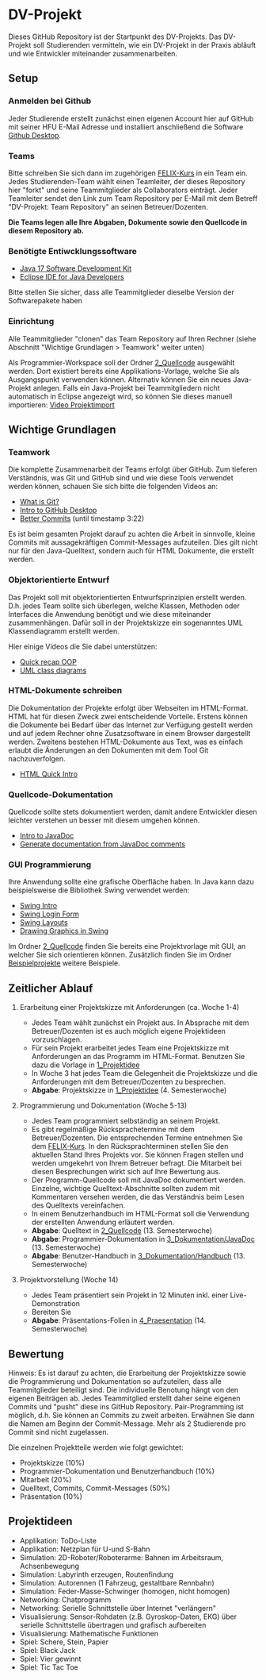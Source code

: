 # DV-Projekt

Dieses GitHub Repository ist der Startpunkt des DV-Projekts. Das DV-Projekt soll Studierenden vermitteln, wie ein DV-Projekt in der Praxis abläuft und wie Entwickler miteinander zusammenarbeiten.

## Setup

### Anmelden bei Github

Jeder Studierende erstellt zunächst einen eigenen Account hier auf GitHub mit seiner HFU E-Mail Adresse und installiert anschließend die Software [Github Desktop](https://desktop.github.com).

### Teams

Bitte schreiben Sie sich dann im zugehörigen [FELIX-Kurs](https://felix.hs-furtwangen.de/url/RepositoryEntry/4067262512)  in ein Team ein. Jedes Studierenden-Team wählt einen Teamleiter, der dieses Repository hier "forkt" und seine Teammitglieder als Collaborators einträgt. Jeder Teamleiter sendet den Link zum Team Repository per E-Mail mit dem Betreff "DV-Projekt: Team Repository" an seinen Betreuer/Dozenten. 

**Die Teams legen alle Ihre Abgaben, Dokumente sowie den Quellcode in diesem Repository ab.**

### Benötigte Entiwcklungssoftware

* [Java 17 Software Development Kit](https://www.oracle.com/java/technologies/javase/jdk17-archive-downloads.html)
* [Eclipse IDE for Java Developers](https://eclipse.org/downloads)

Bitte stellen Sie sicher, dass alle Teammitglieder dieselbe Version der Softwarepakete haben

### Einrichtung

Alle Teammitglieder "clonen" das Team Repository auf Ihren Rechner (siehe Abschnitt "Wichtige Grundlagen > Teamwork" weiter unten)

Als Programmier-Workspace soll der Ordner [2_Quellcode](2_Quellcode) ausgewählt werden. Dort existiert bereits eine Applikations-Vorlage, welche Sie als Ausgangspunkt verwenden können. Alternativ können Sie ein neues Java-Projekt anlegen. Falls ein Java-Projekt bei Teammitgliedern nicht automatisch in Eclipse angezeigt wird, so können Sie dieses manuell importieren: [Video Projektimport](https://youtu.be/R3k8S28pr1c)

## Wichtige Grundlagen

### Teamwork

Die komplette Zusammenarbeit der Teams erfolgt über GitHub. Zum tieferen Verständnis, was Git und GitHub sind und wie diese Tools verwendet werden können, schauen Sie sich bitte die folgenden Videos an:
* [What is Git?](https://youtu.be/2ReR1YJrNOM)
* [Intro to GitHub Desktop](https://youtu.be/77W2JSL7-r8)
* [Better Commits](https://youtu.be/Hlp-9cdImSM) (until timestamp 3:22)

Es ist beim gesamten Projekt darauf zu achten die Arbeit in sinnvolle, kleine Commits mit aussagekräftigen Commit-Messages aufzuteilen. Dies gilt nicht nur für den Java-Quelltext, sondern auch für HTML Dokumente, die erstellt werden.

### Objektorientierte Entwurf

Das Projekt soll mit objektorientierten Entwurfsprinzipien erstellt werden. D.h. jedes Team sollte sich überlegen, welche Klassen, Methoden oder Interfaces die Anwendung benötigt und wie diese miteinander zusammenhängen. Dafür soll in der Projektskizze ein sogenanntes UML Klassendiagramm erstellt werden.

Hier einige Videos die Sie dabei unterstützen:
* [Quick recap OOP](https://youtu.be/1ONhXmQuWP8)
* [UML class diagrams](https://youtu.be/UI6lqHOVHic)

### HTML-Dokumente schreiben

Die Dokumentation der Projekte erfolgt über Webseiten im HTML-Format. HTML hat für diesen Zweck zwei entscheidende Vorteile. Erstens können die Dokumente bei Bedarf über das Internet zur Verfügung gestellt werden und auf jedem Rechner ohne Zusatzsoftware in einem Browser dargestellt werden. Zweitens bestehen HTML-Dokumente aus Text, was es einfach erlaubt die Änderungen an den Dokumenten mit dem Tool Git nachzuverfolgen.
* [HTML Quick Intro](https://youtu.be/ok-plXXHlWw)

### Quellcode-Dokumentation

Quellcode sollte stets dokumentiert werden, damit andere Entwickler diesen leichter verstehen un besser mit diesem umgehen können.
* [Intro to JavaDoc](https://youtu.be/CJxMwbJPisw)
* [Generate documentation from JavaDoc comments](https://youtu.be/Ls-NHebXY20)

### GUI Programmierung

Ihre Anwendung sollte eine grafische Oberfläche haben. In Java kann dazu beispielsweise die Bibliothek Swing verwendet werden:
* [Swing Intro](https://youtu.be/5o3fMLPY7qY)
* [Swing Login Form](https://youtu.be/iE8tZ0hn2Ws)
* [Swing Layouts](https://youtu.be/TxCHvvr2bMQ)
* [Drawing Graphics in Swing](https://youtu.be/KcEvHq8Pqs0)

Im Ordner [2_Quellcode](2_Quellcode) finden Sie bereits eine Projektvorlage mit GUI, an welcher Sie sich orientieren können. Zusätzlich finden Sie im Ordner [Beispielprojekte](Beispielprojekte) weitere Beispiele.

## Zeitlicher Ablauf

1. Erarbeitung einer Projektskizze mit Anforderungen (ca. Woche 1-4)
	* Jedes Team wählt zunächst ein Projekt aus. In Absprache mit dem Betreuer/Dozenten ist es auch möglich eigene Projektideen vorzuschlagen.
	* Für sein Projekt erarbeitet jedes Team eine Projektskizze mit Anforderungen an das Programm im HTML-Format. Benutzen Sie dazu die Vorlage in [1_Projektidee](1_Projektidee)
	* In Woche 3 hat jedes Team die Gelegenheit die Projektskizze und die Anforderungen mit dem Betreuer/Dozenten zu besprechen.
	* **Abgabe**: Projektskizze in [1_Projektidee](1_Projektidee) (4. Semesterwoche)

2. Programmierung und Dokumentation (Woche 5-13)
	* Jedes Team programmiert selbständig an seinem Projekt.
	* Es gibt regelmäßige Rücksprachetermine mit dem Betreuer/Dozenten. Die entsprechenden Termine entnehmen Sie dem <a href="https://felix.hs-furtwangen.de/url/RepositoryEntry/4067262512" target="_blank">FELIX-Kurs</a>. In den Rücksprachterminen stellen Sie den aktuellen Stand Ihres Projekts vor. Sie können Fragen stellen und werden umgekehrt von Ihrem Betreuer befragt. Die Mitarbeit bei diesen Besprechungen wirkt sich auf Ihre Bewertung aus.
	* Der Programm-Quellcode soll mit JavaDoc dokumentiert werden. Einzelne, wichtige Quelltext-Abschnitte sollten zudem mit Kommentaren versehen werden, die das Verständnis beim Lesen des Quelltexts vereinfachen.
	* In einem Benutzerhandbuch im HTML-Format soll die Verwendung der erstellten Anwendung erläutert werden.
	* **Abgabe**: Quelltext in [2_Quellcode](2_Quellcode) (13. Semesterwoche)
	* **Abgabe**: Programmier-Dokumentation in [3_Dokumentation/JavaDoc](3_Dokumentation/JavaDoc) (13. Semesterwoche)
	* **Abgabe**: Benutzer-Handbuch in [3_Dokumentation/Handbuch](3_Dokumentation/Handbuch) (13. Semesterwoche)

3. Projektvorstellung (Woche 14)
	* Jedes Team präsentiert sein Projekt in 12 Minuten inkl. einer Live-Demonstration
	* Bereiten Sie
	* **Abgabe**: Präsentations-Folien in [4_Praesentation](4_Praesentation) (14. Semesterwoche)
	
## Bewertung

Hinweis: Es ist darauf zu achten, die Erarbeitung der Projektskizze sowie die Programmierung und Dokumentation so aufzuteilen, dass alle Teammitglieder beteiligt sind. Die individuelle Benotung hängt von den eigenen Beiträgen ab. Jedes Teammitglied erstellt daher seine eigenen Commits und "pusht" diese ins GitHub Repository. Pair-Programming ist möglich, d.h. Sie können an Commits zu zweit arbeiten. Erwähnen Sie dann die Namen am Beginn der Commit-Message. Mehr als 2 Studierende pro Commit sind nicht zugelassen.

Die einzelnen Projektteile werden wie folgt gewichtet:
* Projektskizze (10%)
* Programmier-Dokumentation und Benutzerhandbuch (10%)
* Mitarbeit (20%)
* Quelltext, Commits, Commit-Messages (50%)
* Präsentation (10%)

## Projektideen
* Applikation: ToDo-Liste
* Applikation: Netzplan für U-und S-Bahn
* Simulation: 2D-Roboter/Roboterarme: Bahnen im Arbeitsraum, Achsenbewegung 
* Simulation: Labyrinth erzeugen, Routenfindung
* Simulation: Autorennen (1 Fahrzeug, gestaltbare Rennbahn)
* Simulation: Feder-Masse-Schwinger (homogen, nicht homogen) 
* Networking: Chatprogramm 
* Networking: Serielle Schnittstelle über Internet "verlängern"
* Visualisierung: Sensor-Rohdaten (z.B. Gyroskop-Daten, EKG) über serielle Schnittstelle übertragen und grafisch aufbereiten
* Visualisierung: Mathematische Funktionen
* Spiel: Schere, Stein, Papier
* Spiel: Black Jack
* Spiel: Vier gewinnt
* Spiel: Tic Tac Toe


